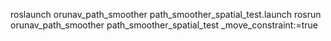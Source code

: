 

roslaunch orunav_path_smoother path_smoother_spatial_test.launch
rosrun orunav_path_smoother path_smoother_spatial_test _move_constraint:=true
